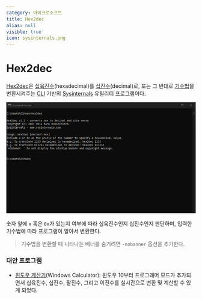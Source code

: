 ```yaml
---
category: 마이크로소프트
title: Hex2dec
alias: null
visible: true
icon: sysinternals.png
---
```

# Hex2dec
[Hex2dec](https://learn.microsoft.com/en-us/sysinternals/downloads/hex2dec)은 [십육진수](https://ko.wikipedia.org/wiki/십육진법)(hexadecimal)를 [십진수](https://ko.wikipedia.org/wiki/십진법)(decimal)로, 또는 그 반대로 [기수법](https://ko.wikipedia.org/wiki/기수법)을 변환시켜주는 [CLI](https://ko.wikipedia.org/wiki/명령_줄_인터페이스) 기반의 [Sysinternals](ko.Sysinternals) 유틸리티 프로그램이다.

![Hex2dec 유틸리티 프로그램](./images/sysinternals_hex2dec.png)

숫자 앞에 `x` 혹은 `0x`가 있는지 여부에 따라 십육진수인지 십진수인지 판단하며, 입력한 기수법에 따라 프로그램이 알아서 변환한다.

> 기수법을 변환할 때 나타나는 배너를 숨기려면 `-nobanner` 옵션을 추가한다.

### 대안 프로그램
* [윈도우 계산기](https://ko.wikipedia.org/wiki/윈도우_계산기)(Windows Calculator): 윈도우 10부터 프로그래머 모드가 추가되면서 십육진수, 십진수, 팔진수, 그리고 이진수를 실시간으로 변환 및 계산할 수 있게 되었다.

